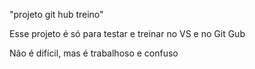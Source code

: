 "projeto git hub treino"

Esse projeto é só para testar e treinar no VS e no Git Gub

Não é difícil, mas é trabalhoso e confuso